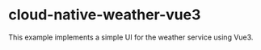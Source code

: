 # cloud-native-weather-vue3
This example implements a simple UI for the weather service using Vue3.
